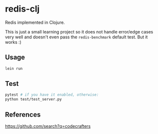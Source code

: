 # redis-clj

Redis implemented in Clojure.

This is just a small learning project so it does not handle error/edge cases very well and doesn't even pass the `redis-benchmark` default test. But it works :)

## Usage

```sh
lein run
```

## Test

```sh
pytest # if you have it enabled, otherwise:
python test/test_server.py
```

## References

https://github.com/search?q=codecrafters
